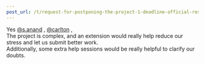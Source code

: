 ```yaml
---
post_url: /t/request-for-postponing-the-project-1-deadline-official-response-extended/166866/4
---
```

Yes [@s.anand](/u/s.anand) , [@carlton](/u/carlton) ,  
The project is complex, and an extension would really help reduce our stress and let us submit better work.  
Additionally, some extra help sessions would be really helpful to clarify our doubts.